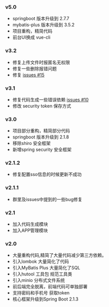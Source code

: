 ### v5.0
- springboot 版本升级到 2.7.7
- mybatis-plus 版本升级到 3.5.2
- 项目重构，精简代码
- 前台UI换成 vue-cli 

### v3.2
- 修复上传文件时报匿名无权限
- 修复一些删除报错问题
- 修复  [issues #15](https://github.com/yzcheng90/X-SpringBoot/issues/15)

### v3.1
- 修复代码生成一些错误依赖 [issues #10](https://github.com/yzcheng90/X-SpringBoot/issues/10)
- 修改 security token 保存方式 

### v3.0
- 项目部分重构，精简部分代码
- springboot 版本升级到 2.1.8
- 移除shiro 安全框架
- 新增spring security 安全框架

### v2.1.2
- 修复配置sso信息的时候更新不成功

### v2.1.1
- 群里及issues中提到的一些bug修复

### v2.1 
- 加入代码生成模块
- 加入APP管理模块

### v2.0 
- 大量重构代码,精简了大量代码减少第三方依赖。
- 引入lombok 大量简化了代码
- 引入MyBatis Plus 大量简化了SQL
- 引入hutool 工具包 规范工具类
- 引入minio 分布式文件系统
- 前后端完全脱离，前端代码可单独部署
- 支持密码和手机号 获取token
- 核心框架升级到Spring Boot 2.1.3
